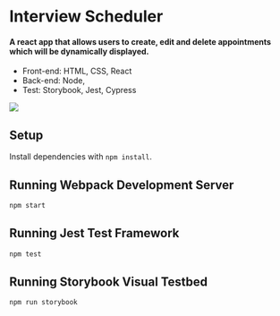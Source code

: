 # Interview Scheduler

#### A react app that allows users to create, edit and delete appointments which will be dynamically displayed.

- Front-end: HTML, CSS, React
- Back-end: Node,
- Test: Storybook, Jest, Cypress

![](scheduler_demo.gif)

## Setup

Install dependencies with `npm install`.

## Running Webpack Development Server

```sh
npm start
```

## Running Jest Test Framework

```sh
npm test
```

## Running Storybook Visual Testbed

```sh
npm run storybook
```
